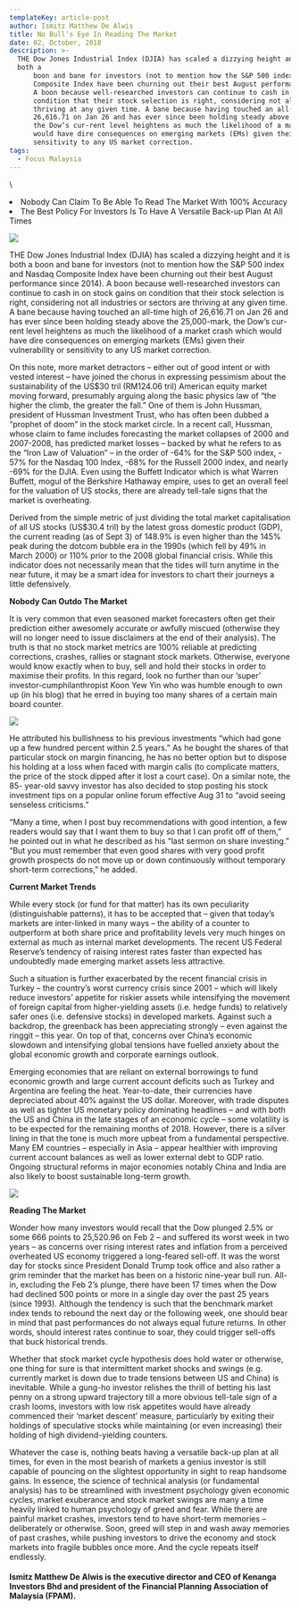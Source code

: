 ```yaml
---
templateKey: article-post
author: Ismitz Matthew De Alwis
title: No Bull’s Eye In Reading The Market
date: 02, October, 2018
description: >-
  THE Dow Jones Industrial Index (DJIA) has scaled a dizzying height and it is
  both a
      boon and bane for investors (not to mention how the S&P 500 index and Nasdaq
      Composite Index have been churning out their best August performance since 2014).
      A boon because well-researched investors can continue to cash in on stock gains on
      condition that their stock selection is right, considering not all industries or sectors are
      thriving at any given time. A bane because having touched an all-time high of
      26,616.71 on Jan 26 and has ever since been holding steady above the 25,000-mark,
      the Dow’s cur-rent level heightens as much the likelihood of a market crash which
      would have dire consequences on emerging markets (EMs) given their vulnerability or
      sensitivity to any US market correction.
tags:
  - Focus Malaysia
---
```

\    <li>Nobody Can Claim To Be Able To Read The Market With 100% Accuracy</li>
    <li>The Best Policy For Investors Is To Have A Versatile Back-up Plan At All Times</li>    


![](/img/2018-10-02-focus-malaysia-no-bull_s-eye-in-reading-the-market-1.png)

<p>THE Dow Jones Industrial Index (DJIA) has scaled a dizzying height and it is both a
    boon and bane for investors (not to mention how the S&P 500 index and Nasdaq
    Composite Index have been churning out their best August performance since 2014).
    A boon because well-researched investors can continue to cash in on stock gains on
    condition that their stock selection is right, considering not all industries or sectors are
    thriving at any given time. A bane because having touched an all-time high of
    26,616.71 on Jan 26 and has ever since been holding steady above the 25,000-mark,
    the Dow’s cur-rent level heightens as much the likelihood of a market crash which
    would have dire consequences on emerging markets (EMs) given their vulnerability or
    sensitivity to any US market correction.</p>

<p>On this note, more market detractors – either out of good intent or with vested interest – have joined the
    chorus in expressing pessimism about the sustainability of the US$30 tril (RM124.06 tril) American equity
    market moving forward, presumably arguing along the basic physics law of “the higher the climb, the
    greater the fall.” One of them is John Hussman, president of Hussman Investment Trust, who has often
    been dubbed a “prophet of doom” in the stock market circle. In a recent call, Hussman, whose claim to
    fame includes forecasting the market collapses of 2000 and 2007-2008, has predicted market losses –
    backed by what he refers to as the “Iron Law of Valuation” – in the order of -64% for the S&P 500 index, -
    57% for the Nasdaq 100 Index, -68% for the Russell 2000 index, and nearly -69% for the DJIA. Even using
    the Buffett Indicator which is what Warren Buffett, mogul of the Berkshire Hathaway empire, uses to get an
    overall feel for the valuation of US stocks, there are already tell-tale signs that the market is overheating. </p>

<p>Derived from the simple metric of just dividing the total market capitalisation of all US stocks (US$30.4 tril)
    by the latest gross domestic product (GDP), the current reading (as of Sept 3) of 148.9% is even higher
    than the 145% peak during the dotcom bubble era in the 1990s (which fell by 49% in March 2000) or 110%
    prior to the 2008 global financial crisis. While this indicator does not necessarily mean that the tides will
    turn anytime in the near future, it may be a smart idea for investors to chart their journeys a little
    defensively. </p>

**Nobody Can Outdo The Market** </h3>

<p>It is very common that even seasoned market forecasters often get their prediction either awesomely
    accurate or awfully miscued (otherwise they will no longer need to issue disclaimers at the end of their
    analysis). The truth is that no stock market metrics are 100% reliable at predicting corrections, crashes,
    rallies or stagnant stock markets. Otherwise, everyone would know exactly when to buy, sell and hold their stocks in order to maximise their profits. In this regard, look no further than our ‘super’ investor-cumphilanthropist Koon Yew Yin who was humble enough to own up (in his blog) that he erred in buying too
    many shares of a certain main board counter. </p>

![](/img/2018-10-02-focus-malaysia-no-bull_s-eye-in-reading-the-market-2.png)

<p>He attributed his
    bullishness to his
    previous investments
    “which had gone up a
    few hundred percent
    within 2.5 years.” As he
    bought the shares of
    that particular stock on
    margin financing, he
    has no better option
    but to dispose his
    holding at a loss when
    faced with margin calls
    (to complicate matters,
    the price of the stock
    dipped after it lost a
    court case). On a
    similar note, the 85-
    year-old savvy investor
    has also decided to
    stop posting his stock
    investment tips on a popular online forum effective Aug 31 to “avoid seeing senseless criticisms.” </p>

<p>“Many a time, when I post buy recommendations with good intention, a few readers would say that I want
    them to buy so that I can profit off of them,” he pointed out in what he described as his “last sermon on
    share investing.” “But you must remember that even good shares with very good profit growth prospects do
    not move up or down continuously without temporary short-term corrections,” he added. </p>

**Current Market Trends** 
</h3>

<p>While every stock (or fund for that matter) has its own peculiarity (distinguishable patterns), it has to be
    accepted that – given that today’s markets are inter-linked in many ways – the ability of a counter to
    outperform at both share price and profitability levels very much hinges on external as much as internal
    market developments. The recent US Federal Reserve’s tendency of raising interest rates faster than
    expected has undoubtedly made emerging market assets less attractive. </p>

<p>Such a situation is further exacerbated by the recent financial crisis in Turkey – the country’s worst
    currency crisis since 2001 – which will likely reduce investors’ appetite for riskier assets while intensifying
    the movement of foreign capital from higher-yielding assets (i.e. hedge funds) to relatively safer ones (i.e.
    defensive stocks) in developed markets. Against such a backdrop, the greenback has been appreciating
    strongly – even against the ringgit – this year. On top of that, concerns over China’s economic slowdown
    and intensifying global tensions have fuelled anxiety about the global economic growth and corporate
    earnings outlook. </p>

<p>Emerging economies that are reliant on external
    borrowings to fund economic growth and large
    current account deficits such as Turkey and
    Argentina are feeling the heat. Year-to-date, their
    currencies have depreciated about 40% against the
    US dollar. Moreover, with trade disputes as well as
    tighter US monetary policy dominating headlines –
    and with both the US and China in the late stages
    of an economic cycle – some volatility is to be
    expected for the remaining months of 2018.
    However, there is a silver lining in that the tone is
    much more upbeat from a fundamental perspective.
    Many EM countries – especially in Asia – appear
    healthier with improving current account balances
    as well as lower external debt to GDP ratio. Ongoing structural reforms in major economies notably
    China and India are also likely to boost sustainable
    long-term growth.</p>

![](/img/2018-10-02-focus-malaysia-no-bull_s-eye-in-reading-the-market-3.png)

**Reading The Market**</h3>

<p>Wonder how many investors would recall that the Dow plunged 2.5% or some 666 points to 25,520.96 on
    Feb 2 – and suffered its worst week in two years – as concerns over rising interest rates and inflation from
    a perceived overheated US economy triggered a long-feared sell-off. It was the worst day for stocks since
    President Donald Trump took office and also rather a grim reminder that the market has been on a historic
    nine-year bull run. All-in, excluding the Feb 2’s plunge, there have been 17 times when the Dow had
    declined 500 points or more in a single day over the past 25 years (since 1993). Although the tendency is
    such that the benchmark market index tends to rebound the next day or the following week, one should
    bear in mind that past performances do not always equal future returns. In other words, should interest
    rates continue to soar, they could trigger sell-offs that buck historical trends. </p>

<p>Whether that stock market cycle hypothesis does hold water or otherwise, one thing for sure is that
    intermittent market shocks and swings (e.g. currently market is down due to trade tensions between US
    and China) is inevitable. While a gung-ho investor relishes the thrill of betting his last penny on a strong
    upward trajectory till a more obvious tell-tale sign of a crash looms, investors with low risk appetites would
    have already commenced their ‘market descent’ measure, particularly by exiting their holdings of
    speculative stocks while maintaining (or even increasing) their holding of high dividend-yielding counters. </p>

<p>Whatever the case is, nothing beats having a versatile back-up plan at all times, for even in the most
    bearish of markets a genius investor is still capable of pouncing on the slightest opportunity in sight to reap
    handsome gains. In essence, the science of technical analysis (or fundamental analysis) has to be
    streamlined with investment psychology given economic cycles, market exuberance and stock market
    swings are many a time heavily linked to human psychology of greed and fear. While there are painful
    market crashes, investors tend to have short-term memories – deliberately or otherwise. Soon, greed will
    step in and wash away memories of past crashes, while pushing investors to drive the economy and stock
    markets into fragile bubbles once more. And the cycle repeats itself endlessly. </p>

<h4>Ismitz Matthew De Alwis is the executive director and CEO of Kenanga Investors Bhd and president of
    the Financial Planning Association of Malaysia (FPAM).</h4>